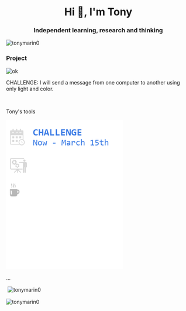 <h1 align="center">Hi 👋, I'm Tony</h1>
<h3 align="center">Independent learning, research and thinking</h3>

<p align="left"> <img src="https://komarev.com/ghpvc/?username=tonymarin0&label=Profile%20views&color=0e75b6&style=flat" alt="tonymarin0" /> </p>

<h3 align="left">Project</h3>
<p>
<img src="https://github.com/tonymarin0/tonymarin0/blob/master/calendar1.png" alt="ok"> </a> </p>
CHALLENGE: I will send a message from one computer to another using only light and color.
</p><br>



<p align="left">Tony's tools</p>

<img src="https://github.com/tonymarin0/tonymarin0/blob/master/topcard.png" alt="ok"> </a> </p>

<p align="left">
</p>



<p align="left">...
</p>

<p>&nbsp;<img align="center" src="https://github-readme-stats.vercel.app/api?username=tonymarin0&show_icons=true&locale=en" alt="tonymarin0" /></p>

<p><img align="center" src="https://github-readme-streak-stats.herokuapp.com/?user=tonymarin0&" alt="tonymarin0" /></p>

